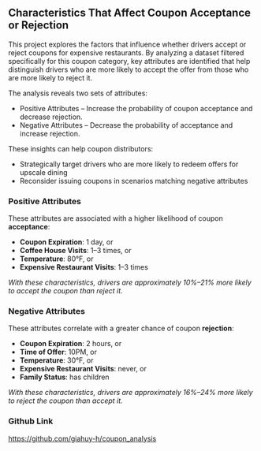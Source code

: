 ## Characteristics That Affect Coupon Acceptance or Rejection

This project explores the factors that influence whether drivers accept or reject coupons for expensive restaurants. By analyzing a dataset filtered specifically for this coupon category, key attributes are identified that help distinguish drivers who are more likely to accept the offer from those who are more likely to reject it.

The analysis reveals two sets of attributes:
- Positive Attributes – Increase the probability of coupon acceptance and decrease rejection.
- Negative Attributes – Decrease the probability of acceptance and increase rejection.

These insights can help coupon distributors:
- Strategically target drivers who are more likely to redeem offers for upscale dining
- Reconsider issuing coupons in scenarios matching negative attributes

### Positive Attributes

These attributes are associated with a higher likelihood of coupon **acceptance**:

- **Coupon Expiration**: 1 day, or
- **Coffee House Visits**: 1–3 times, or
- **Temperature**: 80°F, or
- **Expensive Restaurant Visits**: 1–3 times

*With these characteristics, drivers are approximately 10%–21% more likely to accept the coupon than reject it.*

### Negative Attributes

These attributes correlate with a greater chance of coupon **rejection**:

- **Coupon Expiration**: 2 hours, or
- **Time of Offer**: 10PM, or
- **Temperature**: 30°F, or
- **Expensive Restaurant Visits**: never, or
- **Family Status**: has children

*With these characteristics, drivers are approximately 16%–24% more likely to reject the coupon than accept it.*

### Github Link
https://github.com/giahuy-h/coupon_analysis